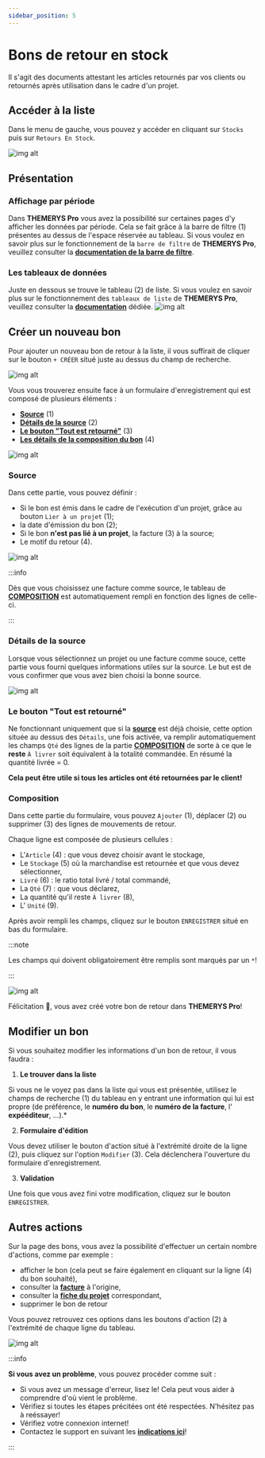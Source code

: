 ```yaml
---
sidebar_position: 5
---
```


# Bons de retour en stock
Il s'agit des documents attestant les articles retournés par vos clients ou retournés après utilisation dans le cadre d'un projet.

## Accéder à la liste
Dans le menu de gauche, vous pouvez y accéder en cliquant sur `Stocks` puis sur `Retours En Stock`.

![img alt](/img/bons-retour-goto.png)

## Présentation
### Affichage par période
Dans **THEMERYS Pro** vous avez la possibilité sur certaines pages d'y afficher les données par période. Cela se fait grâce à la barre de filtre (1) 
présentes au dessus de l'espace réservée au tableau.
Si vous voulez en savoir plus sur le fonctionnement de la `barre de filtre` de **THEMERYS Pro**, veuillez consulter
la **[documentation de la barre de filtre](../outils/barre-de-filtre)**.

### Les tableaux de données
Juste en dessous se trouve le tableau (2) de liste.
Si vous voulez en savoir plus sur le fonctionnement des `tableaux de liste` de **THEMERYS Pro**, veuillez consulter
la **[documentation](../outils/tableaux)** dédiée.
![img alt](/img/bons-retour-structure.png)

## Créer un nouveau bon
Pour ajouter un nouveau bon de retour à la liste, il vous suffirait de cliquer sur le bouton `+ CRÉER` situé juste au dessus du champ de recherche.

![img alt](/img/bons-reception-creation.png)

Vous vous trouverez ensuite face à un formulaire d'enregistrement qui est composé de plusieurs éléments :
- **[Source](#source)** (1)
- **[Détails de la source](#détails-de-la-source)** (2)
- **[Le bouton "Tout est retourné"](#le-bouton-tout-est-retourné)** (3)
- **[Les détails de la composition du bon](#composition)** (4)

![img alt](/img/bons-retour-creation-form.png)

### **Source**
Dans cette partie, vous pouvez définir :
- Si le bon est émis dans le cadre de l'exécution d'un projet, grâce au bouton `Lier à un projet` (1);
- la date d'émission du bon (2);
- Si le bon **n'est pas lié à un projet**, la facture (3) à la source;
- Le motif du retour (4).

![img alt](/img/bons-retour-creation-form-source.png)

:::info

Dès que vous choisissez une facture comme source, le tableau de **[COMPOSITION](#composition)** est automatiquement rempli en fonction
des lignes de celle-ci.

:::

### **Détails de la source**
Lorsque vous sélectionnez un projet ou une facture comme souce, cette partie vous fourni quelques informations utiles sur la source.
Le but est de vous confirmer que vous avez bien choisi la bonne source.

![img alt](/img/bons-retour-creation-form-details.png)

### **Le bouton "Tout est retourné"**
Ne fonctionnant uniquement que si la **[source](#source)** est déjà choisie, cette option située au dessus des `Détails`, une fois activée, va remplir automatiquement les champs `Qté` 
des lignes de la partie **[COMPOSITION](#composition)** de sorte à ce que le **reste** `À livrer` soit équivalent à la totalité commandée.
En résumé la quantité livrée = 0.

**Cela peut être utile si tous les articles ont été retournées par le client!**

### **Composition**
Dans cette partie du formulaire, vous pouvez `Ajouter` (1), déplacer (2) ou supprimer (3) des lignes de mouvements de retour.

Chaque ligne est composée de plusieurs cellules :
- L'`Article` (4) : que vous devez choisir avant le stockage,
- Le `Stockage` (5) où la marchandise est retournée et que vous devez sélectionner,
- `Livré` (6) : le ratio total livré / total commandé,
- La `Qté` (7) : que vous déclarez,
- La quantité qu'il reste `À livrer` (8),
- L' `Unité` (9).

Après avoir rempli les champs, cliquez sur le bouton `ENREGISTRER` situé en bas du formulaire.

:::note

Les champs qui doivent obligatoirement être remplis sont marqués par un `*`!

:::

![img alt](/img/bons-retour-creation-form-composition.png)

Félicitation 🎊, vous avez créé votre bon de retour dans  **THEMERYS Pro**!

## Modifier un bon
Si vous souhaitez modifier les informations d'un bon de retour, il vous faudra :
1. **Le trouver dans la liste** 

Si vous ne le voyez pas dans la liste qui vous est présentée, utilisez le champs de recherche (1) du tableau
en y entrant une information qui lui est propre (de préférence, le **numéro du bon**, le **numéro de la facture**, l' **expééditeur**, ...).*

2. **Formulaire d'édition** 

Vous devez utiliser le bouton d'action situé à l'extrémité droite de la ligne (2), puis cliquez sur l'option `Modifier` (3).
Cela déclenchera l'ouverture du formulaire d'enregistrement.

3. **Validation**

Une fois que vous avez fini votre modification, cliquez sur le bouton `ENREGISTRER`.

## Autres actions
Sur la page des bons, vous avez la possibilité d'effectuer un certain nombre d'actions, comme par exemple : 
- afficher le bon (cela peut se faire également en cliquant sur la ligne (4) du bon souhaité),
- consulter la **[facture](../facturation/factures/liste-factures)** à l'origine,
- consulter la **[fiche du projet](../activités/projets/fiche-projet)** correspondant,
- supprimer le bon de retour

Vous pouvez retrouvez ces options dans les boutons d'action (2) à l'extrémité de chaque ligne du tableau.

![img alt](/img/bons-retour-modifier.png)

:::info

**Si vous avez un problème**, vous pouvez procéder comme suit :
- Si vous avez un message d'erreur, lisez le! Cela peut vous aider à comprendre d'où vient le problème.
- Vérifiez si toutes les étapes précitées ont été respectées. N'hésitez pas à reéssayer!
- Vérifiez votre connexion internet!
- Contactez le support en suivant les **[indications ici](../outils/contact-support)**!

:::
